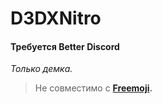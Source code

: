 # D3DXNitro

#### Требуется Better Discord

*Только демка.* 

> Не совместимо с **[Freemoji](https://github.com/QbDesu/BetterDiscordAddons/tree/potato/Plugins/Freemoji).**
